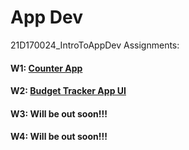 # App Dev
21D170024_IntroToAppDev
Assignments:
#### W1:  [Counter App](https://github.com/MAN1SHIITB/21D170024_IntroToAppDev/blob/main/main.dart)

#### W2: [Budget Tracker App UI](https://github.com/MAN1SHIITB/21D170024_IntroToAppDev/tree/main/Week%202/Budget%20App/lib)

#### W3:  Will be out soon!!!

#### W4:  Will be out soon!!!
